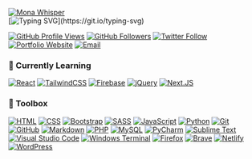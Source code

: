 [![Mona Whisper](https://github.githubassets.com/images/mona-whisper.gif)](https://github.githubassets.com/images/mona-whisper.gif)
<br>[![Typing SVG](https://readme-typing-svg.demolab.com?font=Fira+Code&duration=2000&pause=1000&color=CACACAC0&width=435&lines=%F0%9F%91%8B+Hello%2C+world!+I'm+Tina.;%F0%9F%92%BB+I+code+for+the+web.+.+.;%F0%9F%8C%8F+%26+support+a+healthy+internet!)](https://git.io/typing-svg)

[![GitHub Profile Views](https://komarev.com/ghpvc/?username=mksalada)][github] [![GitHub Followers](https://img.shields.io/github/followers/mksalada?label=Follow&style=social)][github] [![Twitter Follow](https://img.shields.io/twitter/follow/mksalada_?style=social)][twitter] [![Portfolio Website](https://img.shields.io/badge/portfolio-mksalada-informational)][website] [![Email](https://img.shields.io/badge/email-informational)][email]

### 🌱 Currently Learning
[![React](https://img.shields.io/badge/react-%2320232a.svg?style=for-the-badge&logo=react&logoColor=%2361DAFB)](!#)
[![TailwindCSS](https://img.shields.io/badge/tailwindcss-%2338B2AC.svg?style=for-the-badge&logo=tailwind-css&logoColor=white)](!#)
[![Firebase](https://img.shields.io/badge/Firebase-039BE5?style=for-the-badge&logo=Firebase&logoColor=white)](!#)
[![jQuery](https://img.shields.io/badge/jquery-%230769AD.svg?style=for-the-badge&logo=jquery&logoColor=white)](!#)
[![Next.JS](https://img.shields.io/badge/next%20js-000000?style=for-the-badge&logo=nextdotjs&logoColor=white)](!#)

### 🧰 Toolbox
[![HTML](https://img.shields.io/badge/-html5-E34F26?&style=for-the-badge&logo=html5&logoColor=white)](!#)
[![CSS](https://img.shields.io/badge/-css3-1572B6?&style=for-the-badge&logo=css3&logoColor=white)](!#)
[![Bootstrap](https://img.shields.io/badge/-Bootstrap-7952B3?&style=for-the-badge&logo=bootstrap&logoColor=white)](!#)
[![SASS](https://img.shields.io/badge/SASS-hotpink.svg?style=for-the-badge&logo=SASS&logoColor=white)](!#)
[![JavaScript](https://img.shields.io/badge/javascript-%23323330.svg?style=for-the-badge&logo=javascript&logoColor=%23F7DF1E)](!#)
[![Python](https://img.shields.io/badge/-Python-3776AB?&style=for-the-badge&logo=python&logoColor=yellow)](!#)
[![Git](https://img.shields.io/badge/-Git-F05032?&style=for-the-badge&logo=git&logoColor=white)](!#)
[![GitHub](https://img.shields.io/badge/GitHub-100000?style=for-the-badge&logo=github&logoColor=white)](https://github.com)
[![Markdown](https://img.shields.io/badge/markdown-%23000000.svg?&style=for-the-badge&logo=markdown&logoColor=white)](!#)
[![PHP](https://img.shields.io/badge/php-%23777BB4.svg?style=for-the-badge&logo=php&logoColor=white)](!#)
[![MySQL](https://img.shields.io/badge/-MySQL-4479A1?&style=for-the-badge&logo=mysql&logoColor=white)](!#)
[![PyCharm](https://img.shields.io/badge/pycharm-143?style=for-the-badge&logo=pycharm&logoColor=black&color=black&labelColor=green)](!#)
[![Sublime Text](https://img.shields.io/badge/sublime_text-%23575757.svg?style=for-the-badge&logo=sublime-text&logoColor=important)](!#)
[![Visual Studio Code](https://img.shields.io/badge/Visual%20Studio%20Code-0078d7.svg?style=for-the-badge&logo=visual-studio-code&logoColor=white)](!#)
[![Windows Terminal](https://img.shields.io/badge/Windows%20Terminal-%234D4D4D.svg?style=for-the-badge&logo=windows-terminal&logoColor=white)](!#)
[![Firefox](https://img.shields.io/badge/Firefox-FF7139?style=for-the-badge&logo=Firefox-Browser&logoColor=white)](!#)
[![Brave](https://img.shields.io/badge/Brave-FB542B?style=for-the-badge&logo=Brave&logoColor=white)](!#)
[![Netlify](https://img.shields.io/badge/netlify-%23000000.svg?style=for-the-badge&logo=netlify&logoColor=#00C7B7)](!#)
[![WordPress](https://img.shields.io/badge/WordPress-%23117AC9.svg?style=for-the-badge&logo=WordPress&logoColor=white)](!#)

<!-- definitions -->
[website]: https://tinasalada.pages.dev
[twitter]: https://twitter.com/mksalada_
[linkedin]: https://linkedin.com/in/saladamk
[github]: https://github.com/mksalada
[email]: mailto:tinacodekit@gmail.com
